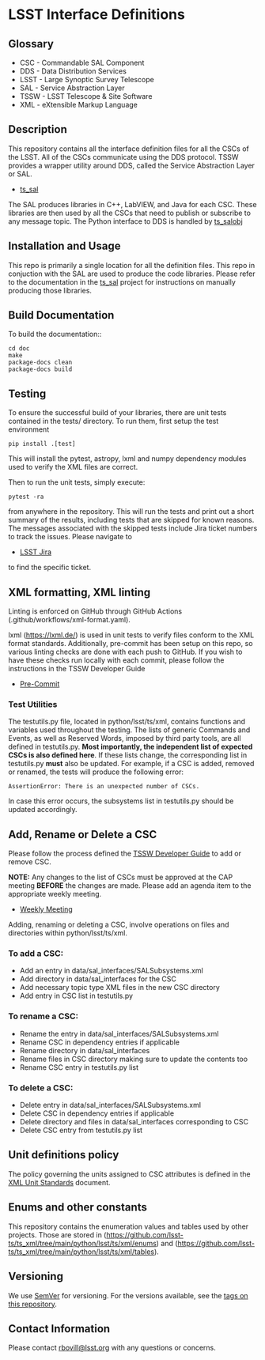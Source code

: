 # LSST Interface Definitions

## Glossary

- CSC  -   Commandable SAL Component
- DDS  -   Data Distribution Services
- LSST -   Large Synoptic Survey Telescope
- SAL  -   Service Abstraction Layer
- TSSW -   LSST Telescope & Site Software
- XML  -   eXtensible Markup Language

## Description

This repository contains all the interface definition files for all the CSCs of the LSST.
All of the CSCs communicate using the DDS protocol.
TSSW provides a wrapper utility around DDS, called the Service Abstraction Layer or SAL.

* [ts_sal](https://github.com/lsst-ts/ts_sal) 

The SAL produces libraries in C++, LabVIEW, and Java for each CSC.
These libraries are then used by all the CSCs that need to publish or subscribe to any message topic.
The Python interface to DDS is handled by [ts_salobj](https://github.com/lsst-ts/ts_salobj)

## Installation and Usage

This repo is primarily a single location for all the definition files.
This repo in conjuction with the SAL are used to produce the code libraries.
Please refer to the documentation in the [ts_sal](https://github.com/lsst-ts/ts_sal) project for instructions on manually producing those libraries.

## Build Documentation

To build the documentation::

    cd doc
    make
    package-docs clean
    package-docs build

## Testing

To ensure the successful build of your libraries, there are unit tests contained in the tests/ directory.
To run them, first setup the test environment

```
pip install .[test]
```

This will install the pytest, astropy, lxml and numpy dependency modules used to verify the XML files are correct.

Then to run the unit tests, simply execute:

```
pytest -ra
```

from anywhere in the repository.
This will run the tests and print out a short summary of the results, including tests that are skipped for known reasons.
The messages associated with the skipped tests include Jira ticket numbers to track the issues.
Please navigate to 

* [LSST Jira](https://jira.lsstcorp.org/secure/Dashboard.jspa)

to find the specific ticket.

## XML formatting, XML linting

Linting is enforced on GitHub through GitHub Actions (.github/workflows/xml-format.yaml). 

lxml (https://lxml.de/) is used in unit tests to verify files conform to the XML format standards.
Additionally, pre-commit has been setup on this repo, so various linting checks are done with each push to GitHub.
If you wish to have these checks run locally with each commit, please follow the instructions in the TSSW Developer Guide

* [Pre-Commit](https://tssw-developer.lsst.io/procedures/pre_commit.html)

### Test Utilities

The testutils.py file, located in python/lsst/ts/xml, contains functions and variables used throughout the testing.
The lists of generic Commands and Events, as well as Reserved Words, imposed by third party tools, are all defined in testutils.py.
**Most importantly, the independent list of expected CSCs is also defined here**.
If these lists change, the corresponding list in testutils.py **must** also be updated.
For example, if a CSC is added, removed or renamed, the tests will produce the following error:

```
AssertionError: There is an unexpected number of CSCs.
```

In case this error occurs, the subsystems list in testutils.py should be updated accordingly.

## Add, Rename or Delete a CSC

Please follow the process defined the [TSSW Developer Guide](https://tssw-developer.lsst.io/procedures/csc_xml_addition_removal.html) to add or remove CSC.

**NOTE:** Any changes to the list of CSCs must be approved at the CAP meeting **BEFORE** the changes are made.
Please add an agenda item to the appropriate weekly meeting.

* [Weekly Meeting](https://confluence.lsstcorp.org/display/LSSTCOM/Weekly+Meetings)

Adding, renaming or deleting a CSC, involve operations on files and directories within python/lsst/ts/xml.

### To add a CSC:

* Add an entry in data/sal_interfaces/SALSubsystems.xml
* Add directory in data/sal_interfaces for the CSC
* Add necessary topic type XML files in the new CSC directory
* Add entry in CSC list in testutils.py

### To rename a CSC:

* Rename the entry in data/sal_interfaces/SALSubsystems.xml
* Rename CSC in dependency entries if applicable
* Rename directory in data/sal_interfaces
* Rename files in CSC directory making sure to update the contents too
* Rename CSC entry in testutils.py list

### To delete a CSC:

* Delete entry in data/sal_interfaces/SALSubsystems.xml
* Delete CSC in dependency entries if applicable 
* Delete directory and files in data/sal_interfaces corresponding to CSC
* Delete CSC entry from testutils.py list

## Unit definitions policy

The policy governing the units assigned to CSC attributes is defined in the [XML Unit Standards](https://obs-controls.lsst.io/Control-User-Interfaces/XML_Units.html) document.

## Enums and other constants

This repository contains the enumeration values and tables used by other projects.
Those are stored in (https://github.com/lsst-ts/ts_xml/tree/main/python/lsst/ts/xml/enums) and (https://github.com/lsst-ts/ts_xml/tree/main/python/lsst/ts/xml/tables).

## Versioning

We use [SemVer](http://semver.org/) for versioning. For the versions available, see the [tags on this repository](https://github.com/lsst-ts/ts_xml/tags). 

## Contact Information

Please contact <rbovill@lsst.org> with any questions or concerns.

